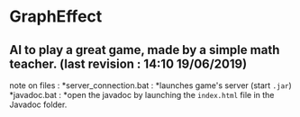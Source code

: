 # GraphEffect
## AI to play a great game, made by a **simple math teacher**. (last revision : 14:10 19/06/2019)

note on files :
*server_connection.bat :
	*launches game's server (start `.jar`)
*javadoc.bat :
	*open the javadoc by launching the `index.html` file in the Javadoc folder.
